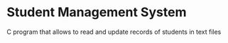 # Student Management System

C program that allows to read and update records of students in text files